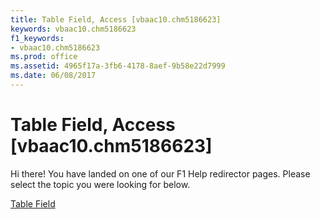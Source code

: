```yaml
---
title: Table Field, Access [vbaac10.chm5186623]
keywords: vbaac10.chm5186623
f1_keywords:
- vbaac10.chm5186623
ms.prod: office
ms.assetid: 4965f17a-3fb6-4178-8aef-9b58e22d7999
ms.date: 06/08/2017
---
```



# Table Field, Access [vbaac10.chm5186623]

Hi there! You have landed on one of our F1 Help redirector pages. Please select the topic you were looking for below.

[Table Field](http://msdn.microsoft.com/library/b2bf5df9-f8f4-4cca-7a09-1271350e3614%28Office.15%29.aspx)

